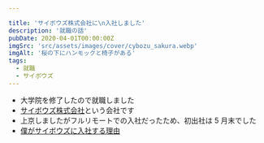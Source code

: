 ```yaml
---

title: 'サイボウズ株式会社に\n入社しました'
description: '就職の話'
pubDate: 2020-04-01T00:00:00Z
imgSrc: 'src/assets/images/cover/cybozu_sakura.webp'
imgAlt: '桜の下にハンモックと椅子がある'
tags: 
  - 就職
  - サイボウズ
---
```


- 大学院を修了したので就職しました
- [サイボウズ株式会社](https://cybozu.co.jp/)という会社です
- 上京しましたがフルリモートでの入社だったため、初出社は 5 月末でした
- [僕がサイボウズに入社する理由](https://korosuke613.hatenablog.com/entry/2019/09/12/211308)
